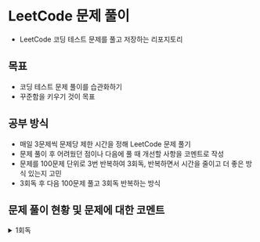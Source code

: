 # LeetCode 문제 풀이
- LeetCode 코딩 테스트 문제를 풀고 저장하는 리포지토리
## 목표
- 코딩 테스트 문제 풀이를 습관화하기
- 꾸준함을 키우기 것이 목표
## 공부 방식
- 매일 3문제씩 문제당 제한 시간을 정해 LeetCode 문제 풀기
- 문제 풀이 후 어려웠던 점이나 다음에 풀 때 개선할 사항을 코멘트로 작성
- 문제를 100문제 단위로 3번 반복하여 3회독, 반복하면서 시간을 줄이고 더 좋은 방식 있는지 고민
- 3회독 후 다음 100문제 풀고 3회독 반복하는 방식

## 문제 풀이 현황 및 문제에 대한 코멘트
<details>
<summary>1회독</summary>
<br>

| 문제	| 난이도 | 걸린시간 | 제한시간	| 날짜 | 코멘트 |
| :--- | :---: | :---: | :---: | :---: | :--- |
| 1. Two Sum | easy | 17 | 25 | 2023/07/04 |  |
| 9. Palindrome Number | easy | 17 | 25 | 2023/07/04 |  |
| 13. Roman to Integer | easy | 시간초과 | 25 | 2023/07/04 |  |
| 14. Longest Common Prefix | easy | 10 | 25 | 2023/07/04 |  |
| 20. Valid Parentheses | easy | 11 | 25 | 2023/07/04 |  |
| 21. Merge Two Sorted Lists | easy | 시간초과 | 25 | 2023/07/04 |  |
| 26. Remove Duplicates from Sorted Array | easy | 17 | 25 | 2023/07/05 |  |
| 27. Remove Element | easy | 7 | 25 | 2023/07/05 |  |
| 28. Find the Index of the First Occurrence in a String | easy | 16 | 25 | 2023/07/05 |  |
| 35. Search Insert Position | easy | 13 | 25 | 2023/07/05 | 이분 탐색 다시 보기 |
| 58. Length of Last Word | easy | 16 | 25 | 2023/07/05 |  |
| 66. Plus One | easy | 시간초과 | 25 | 2023/07/06 | 큰 숫자에서 틀림 |
| 67. Add Binary | easy | 10 | 25 | 2023/07/06 |  |
| 69. Sqrt(x) | easy | 시간초과 | 25 | 2023/07/06 | 큰 숫자에서 overflow |
| 70. Climbing Stairs | easy | 5 | 25 | 2023/07/06 |  |
| 83. Remove Duplicates from Sorted List | easy | 8 | 25 | 2023/07/06 |  |
| 88. Merge Sorted Array | easy | 10 | 25 | 2023/07/07 |  |
| 94. Binary Tree Inorder Traversal | easy | 12 | 25 | 2023/07/07 | 재귀가 아닌 반복으로 해보기 |
| 100. Same Tree | easy | 11 | 25 | 2023/07/07 |  |
| 101. Symmetric Tree | easy | 10 | 25 | 2023/07/07 |  |
| 104. Maximum Depth of Binary Tree | easy | 4 | 25 | 2023/07/07 |  |
| 108. Convert Sorted Array to Binary Search Tree | easy | 시간초과 | 25 | 2023/07/08 | 해결 방법도 안떠오름, divide and conquer |
| 118. Pascal's Triangle | easy | 4 | 25 | 2023/07/08 |  |
| 119. Pascal's Triangle II | easy | 4 | 25 | 2023/07/08 |  |
| 121. Best Time to Buy and Sell Stock | easy | 시간초과 | 25 | 2023/07/08 | 해결 방법도 안떠오름 |
| 136. Single Number | easy | 12 | 25 | 2023/07/08 | xor로 풀어보기 |
| 163. Missing Ranges | easy | 22 | 25 | 2023/07/09 | 코드가 너무 긴 거 같음 |
| 169. Majority Element | easy | 8 | 25 | 2023/07/09 | hashmap 말고 다른거로 O(1)처리해보기 |
| 170. Two Sum III - Data structure design | easy | 14 | 25 | 2023/07/09 | 조금 더 좋은 방법이 있을 거 같음 arrayList 쓰는거보다 |
| 217. Contains Duplicate | easy | 8 | 25 | 2023/07/09 |  |
| 219. Contains Duplicate II | easy | 17 | 25 | 2023/07/09 |  |
| 228. Summary Ranges | easy | 23 | 25 | 2023/07/10 |  |
| 243. Shortest Word Distance | easy | 13 | 25 | 2023/07/10 |  |
| 252. Meeting Rooms | easy | 시간초과 | 25 | 2023/07/10 | 어떻게 풀지 감은 왔는데 시간 복잡도 때매 못함 |
| 268. Missing Number | easy | 9 | 25 | 2023/07/11 |  |
| 283. Move Zeroes | easy | 17 | 25 | 2023/07/11 | 시간 줄이는 거 있는데 잘 모르겠음 |
| 303.Range Sum Query - Immutable | easy | 4 | 25 | 2023/07/11 | 좀 더 시간 줄일 수 있음 |
| 346. Moving Average from Data Stream | easy | 시간초과 | 25 | 2023/07/11 | 문제 방법 다 생각했는데 시간 부족했음 |
| 349. Intersection of Two Arrays | easy | 9 | 25 | 2023/07/12 |  |
| 350. Intersection of Two Arrays II | easy | 9 | 25 | 2023/07/12 | follow up 적용해서 해보기 |
| 414. Third Maximum Number | easy | 9 | 25 | 2023/07/12 |  |
| 422. Valid Word Square | easy | 시간초과 | 25 | 2023/07/12 | 문제 푸는 법은 알겠는게 손이 안써짐, 시간 다 지난 다음에 풀긴했는데 너무 어렵게 생각함 |
| 448. Find All Numbers Disappeared in an Array | easy | 13 | 25 | 2023/07/13 | 문제 자체는 쉬워서 풀었는데 folow up 생각하고 풀어보기 |
| 455. Assign Cookies | easy | 9 | 25 | 2023/07/13 |  |
| 463. Island Perimeter | easy | 20 | 25 | 2023/07/13 | 쉬운 문제를 bfs로 풀어버림… |
| 485. Max Consecutive Ones | easy | 시간초과 | 25 | 2023/07/13 | 쉬운 건데 어렵게 생각함 |
| 496. Next Greater Element I | easy | 22 | 25 | 2023/07/14 | follow up 못함 |
| 500. Keyboard Row | easy | 18 | 25 | 2023/07/14 |  |
| 506. Relative Ranks | easy | 24 | 25 | 2023/07/14 | 처음에 푼건 코드가 너무 더러움 |
| 561. Array Partition | easy | 6 | 25 | 2023/07/15 |  |
| 566. Reshape the Matrix | easy | 9 | 25 | 2023/07/15 |  |
| 575. Distribute Candies | easy | 8 | 25 | 2023/07/15 | 캔티 종류 개수 카운팅하는거에서 시간과 메모리 많이 잡아 먹는듯 |
| 594. Longest Harmonious Subsequence | easy | 시간초과 | 25 | 2023/07/16 | 순서가 생각보다 중요하지 않음 |
| 598. Range Addition II | easy | 8 | 25 | 2023/07/16 |  |
| 599. Minimum Index Sum of Two Lists | easy | 17 | 25 | 2023/07/16 | Map 이용해서 풀었는데 뭔가 마음에 안듦 |
| 604. Design Compressed String Iterator | easy | 시간초과 | 25 | 2023/07/17 | 연산자 하나 잘못 써서 시간 내에 못푼거였음… |
| 605. Can Place Flowers | easy | 23 | 25 | 2023/07/17 | 코드 진짜 더럽게 짬, 제출시 테스트도 많이 틀림 |
| 628. Maximum Product of Three Numbers | easy | 시간초과 | 25 | 2023/07/17 | 쉬운 문제인데 너무 어렵게 풀려고 해서 시간초과 |
| 643. Maximum Average Subarray I | easy | 19 | 25 | 2023/07/18 |  |
| 645. Set Mismatch | easy | 11 | 25 | 2023/07/18 |  |
| 661. Image Smoother | easy | 시간초과 | 25 | 2023/07/18 | 시간 초과 이후에 풀음 |
| 674. Longest Continuous Increasing Subsequence | easy | 08:50 | 25 | 2023/07/19 |  |
| 682. Baseball Game | easy | 12:41 | 25 | 2023/07/19 |  |
| 697. Degree of an Array | easy | 시간초과 | 25 | 2023/07/19 | 코드 짜다 시간 다감, 코드 짜도 틀렸을 듯 |
| 717. 1-bit and 2-bit Characters | easy | 시간초과 | 25 | 2023/07/20 | 문제 이해를 잘못해서 30분동안 뭔소리인지 이해를 못함, 이해하고 나서 3분만에 풀음… |
| 724. Find Pivot Index | easy | 11:00 | 25 | 2023/07/20 |  |
| 733. Flood Fill | easy | 13:00 | 25 | 2023/07/20 |  |
| 734. Sentence Similarity | easy | 시간초과 | 25 | 2023/07/21 | 제출하면 테스트 코드 계속 막힘 |
| 744. Find Smallest Letter Greater Than Target | easy | 05:29 | 25 | 2023/07/21 | O(N)으로 말고 더 줄여보기 |
| 746. Min Cost Climbing Stairs | easy | 09:53 | 25 | 2023/07/21 |  |
| 747. Largest Number At Least Twice of Others | easy | 13:58 | 25 | 2023/07/22 |  |
| 748. Shortest Completing Word | easy | 24:26 | 25 | 2023/07/22 | 코드가 좀 더럽다, 테스트 케이스를 좀 잘 보자 |
| 760. Find Anagram Mappings | easy | 08:06 | 25 | 2023/07/22 |  |
| 766. Toeplitz Matrix | easy | 19:37 | 25 | 2023/07/23 | 다 풀고 코드 작성할 때 순서 헷갈림, 코드 길이를 더 줄일 수 있으니 다음 번에는 좀 더 코드를 줄여보기 |
| 704. Binary Search | easy | 03:05 | 25 | 2023/07/23 |  |
| 705. Design HashSet | easy | 11:28 | 25 | 2023/07/23 | 그냥 Map 가져다가 쓰면 끝나는데, Map을 간단하게 구현해도 괜찮을듯 |
| 706. Design HashMap | easy | 04:48 | 25 | 2023/07/24 | 그냥 Object 배열 만들지 않고 Node 배열로 만드는 방식도 괜찮을듯, 아니면 진짜로 해시 충돌시 체이닝까지 구현하는 것도 좋을 거 같음 |
| 804. Unique Morse Code Words | easy | 10:05 | 25 | 2023/07/24 |  |
| 806. Number of Lines To Write String | easy | 09:32 | 25 | 2023/07/24 | 문제는 쉬움, 코드 길이를 줄일 수 있을 듯? |
| 812. Largest Triangle Area | easy | 시간초과 | 25 | 2023/07/25 | 어떤 유형의 문제인지는 알았는데 풀이 과정 생각하다가 시간이 다 지나감, 수학 공식 이용해야 함 |
| 821. Shortest Distance to a Character | easy | 19:59 | 25 | 2023/07/25 | 방법이 생각 안나서 bfs로 풀음, 더 쉬운 방법이 존재하니 다음에 풀 때는 좀 더 생각해보기 |
| 832. Flipping an Image | easy | 13:13 | 25 | 2023/07/25 |  |
</details>
